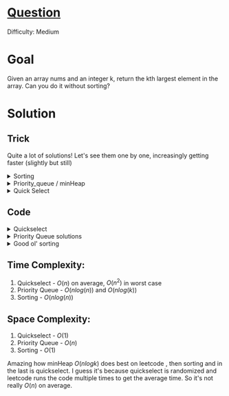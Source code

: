 # [Question](https://leetcode.com/problems/kth-largest-element-in-an-array/)
Difficulty: Medium
# Goal
Given an array nums and an integer k, return the kth largest element in the array. Can you do it without sorting?
# Solution
## Trick
Quite a lot of solutions! Let's see them one by one, increasingly getting faster (slightly but still)

<details>
<summary> Sorting </summary>

Just sort and get the nums[nums.size() - k] that's it. But that's $O(nlogn)$, we can do better.
</details>

<details>
<summary> Priority_queue / minHeap</summary>

A simple alternative is use a min heap. Insert all elements and pop till size is k. The top element is the answer. This is $O(nlog(n))$. Still same as sorting. In this there are two ways. Insert using a for loop which takes $O(nlog(n))$ or insert using a priority queue constructor which takes $O(n)$. The latter is faster. The popping still takes $O(nlog(n))$. So overall it's $O(nlog(n))$.


We can make this slightly more efficient by only adding to the min heap if the current element is greater than the top element. This will generate a min heap of size k and it's such that it contains k greatest elements. This is $O(nlog(k))$.

<details>
<summary> two comments for this </summary>

1. Inserting into priority_queue using for loop actually,takes $O(log(n!))$ but because it's big O notation, we can ignore and just say it's $O(nlog(n))$.
2. Popping from priority_queue actually takes $O(log(n!) - log(k!))$ which is again equivalent to $O(nlog(n))$
</details>

</details>

<details>
<summary>Quick Select </summary>

We can make this a bit more efficient using quickselect algorithm. This is $O(n)$ on average and $O(n^2)$ in worst case. This is because quickselect is a randomized algorithm. It's like quicksort but instead of sorting the entire array, we only sort the part of the array that contains the kth largest element. This is done by partitioning the array. The partitioning is done in such a way that the pivot element is in it's correct position(all elements to the left of it are lower than it, all elements to the right are greater than it). If the pivot element is in the kth position, we are done. If it's in a position greater than k, we only need to sort the left part of the array. If it's in a position less than k, we only need to sort the right part of the array. This is done recursively. The worst case is when the pivot element is the smallest element in the array. This happens when the array is already sorted. In this case, the partitioning is done in such a way that the pivot element is the first element. This is $O(n^2)$.

<details>
<summary> Partitioning and how algo works </summary>

Here's a sort of explanation of algorithm works -  
Array - [l, l, m, l, l, m, p]  
l - less than pivot  
m - greater to pivot

a for loop is used to iterate over the array. So imagine a i pointer that moves from left to right. There's another pointer p which is used to mark elements that are greater than arr[p] (m).
Start from i = 0, p = 0. As l < p, swap arr[i] and arr[p]. Increment p. (as i = p, we are swapping the same element, so nothing happens). Now when we arrive at m, we increment i as a part of for loop but we dont increment p. Now when we go ahead and get an 'l' , we swap arr[i] and arr[p] thus swapping l and m. This continues till we reach the end of the array. At the end, we swap arr[p] and arr[end] thus putting the pivot element in it's correct position. Now we have a partitioned array.    
arr - [l, l, l, l, p, m, m]  
All elements to the left of p are less than p and all elements to the right of p are greater than p. 
This is standard paritioning in quicksort algo. Though in quicksort we recursively go through left AND right of p, in quickselect we only go to the part where we have to find kth largest element. Standard quicksort takes $O(nlogn)$ while quickselect takes $O(n)$ on average and $O(n^2)$ in worst case.
</details>

</details>

## Code
<details>
<summary> Quickselect</summary>

```cpp
int findKthLargest(vector<int>& nums, int k) 
{
    return helper(0, nums.size() - 1, nums, k);
}
int helper(int l, int r, vector<int> &nums, int k)
{
    int p = l;

    for(int i = l; i < r; i++)
    {
        if(nums[i]<=nums[r]){
            swap(nums[i], nums[p]);
            p++;
        }
    }
    swap(nums[r], nums[p]);

    if(p < nums.size() - k) return helper(p+1, r, nums, k);
    else if(p>nums.size() -k) return helper(l, p-1, nums, k);
    else return nums[p];
}
```
Comment - does pretty bad on leetcode but is $O(n)$ on average so it's good.
</details>

<details>
<summary> Priority Queue solutions</summary>

1.  $o(nlog(n))$ solution

```cpp
class Solution {
public:
    int findKthLargest(vector<int>& nums, int k) {
        priority_queue<int, vector<int>, greater<int>> mnh(nums.begin(), nums.end());
        
        while(mnh.size() > k)
            mnh.pop();
        return mnh.top();
    }
};
```
2. $O(nlog(k))$ solution

```cpp
int findKthLargest(vector<int>& nums, int k) 
{
    priority_queue<int, vector<int>, greater<int>> mnh;
    int count = 0;
    for(auto n: nums)
    {
        if(count < k)
            mnh.push(n);
        else{
            if(mnh.top() < n){
                mnh.pop();
                mnh.push(n);
            }
        }
        count++;
    }
    
    return mnh.top();
}
```
</details>

<details>
<summary> Good ol' sorting </summary>

```cpp
int findKthLargest(vector<int>& nums, int k) 
{
    sort(nums.begin(), nums.end());
    return nums[nums.size() - k];
}
```

</details>

## Time Complexity:
1. Quickselect - $O(n)$ on average, $O(n^2)$ in worst case
2. Priority Queue - $O(nlog(n))$ and $O(nlog(k))$
3. Sorting - $O(nlog(n))$

## Space Complexity:
1. Quickselect - $O(1)$
2. Priority Queue - $O(n)$
3. Sorting - $O(1)$

Amazing how minHeap $O(nlogk)$ does best on leetcode , then sorting and in the last is quickselect. I guess it's because quickselect is randomized and leetcode runs the code multiple times to get the average time. So it's not really $O(n)$ on average.
